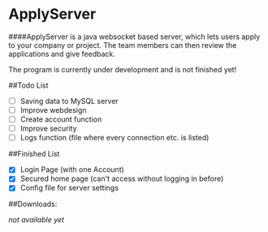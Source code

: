 # ApplyServer

####ApplyServer is a java websocket based server, which lets users apply to your company or project. The team members can then review the applications and give feedback. 

The program is currently under development and is not finished yet!

##Todo List

- [ ] Saving data to MySQL server
- [ ] Improve webdesign
- [ ] Create account function
- [ ] Improve security
- [ ] Logs function (file where every connection etc. is listed)

##Finished List

- [x] Login Page (with one Account)
- [x] Secured home page (can't access without logging in before)
- [x] Config file for server settings

##Downloads:

*not available yet*